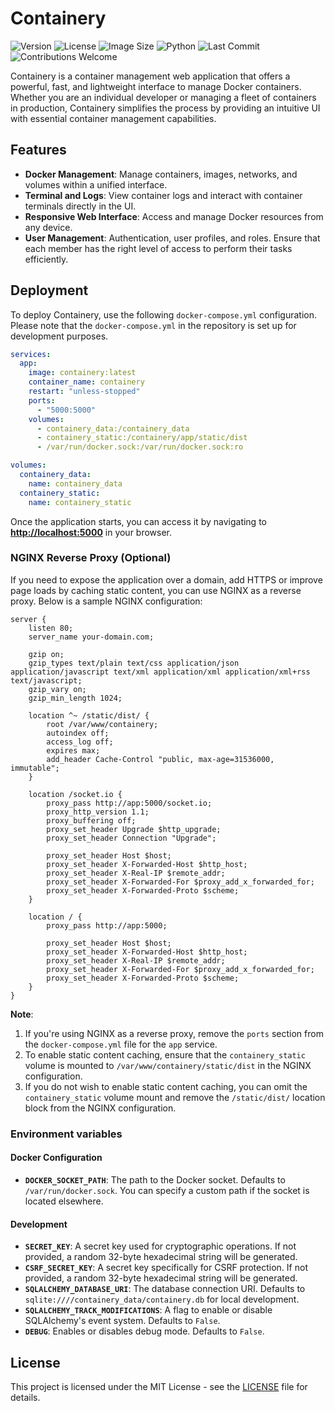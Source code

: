 # Containery
![Version](https://img.shields.io/github/v/tag/danylo829/containery?label=version)
![License](https://img.shields.io/github/license/danylo829/containery)
![Image Size](https://img.shields.io/docker/image-size/danylo829/containery/latest)
![Python](https://img.shields.io/badge/python-3.12-blue)
![Last Commit](https://img.shields.io/github/last-commit/danylo829/containery)
![Contributions Welcome](https://img.shields.io/badge/contributions-welcome-brightgreen.svg)

Containery is a container management web application that offers a powerful, fast, and lightweight interface to manage Docker containers. Whether you are an individual developer or managing a fleet of containers in production, Containery simplifies the process by providing an intuitive UI with essential container management capabilities.

## Features
- **Docker Management**: Manage containers, images, networks, and volumes within a unified interface.
- **Terminal and Logs**: View container logs and interact with container terminals directly in the UI.
- **Responsive Web Interface**: Access and manage Docker resources from any device.
- **User Management**: Authentication, user profiles, and roles. Ensure that each member has the right level of access to perform their tasks efficiently.

## Deployment

To deploy Containery, use the following `docker-compose.yml` configuration. Please note that the `docker-compose.yml` in the repository is set up for development purposes.

```yaml
services:
  app:
    image: containery:latest
    container_name: containery
    restart: "unless-stopped"
    ports:
      - "5000:5000"
    volumes:
      - containery_data:/containery_data
      - containery_static:/containery/app/static/dist
      - /var/run/docker.sock:/var/run/docker.sock:ro

volumes:
  containery_data:
    name: containery_data
  containery_static:
    name: containery_static
```

Once the application starts, you can access it by navigating to **[http://localhost:5000](http://localhost:5000)** in your browser.

### NGINX Reverse Proxy (Optional)
If you need to expose the application over a domain, add HTTPS or improve page loads by caching static content, you can use NGINX as a reverse proxy. Below is a sample NGINX configuration:

```nginx
server {
    listen 80;
    server_name your-domain.com;

    gzip on;
    gzip_types text/plain text/css application/json application/javascript text/xml application/xml application/xml+rss text/javascript;
    gzip_vary on;
    gzip_min_length 1024;

    location ^~ /static/dist/ {
        root /var/www/containery;
        autoindex off;
        access_log off;
        expires max;
        add_header Cache-Control "public, max-age=31536000, immutable";
    }

    location /socket.io {
        proxy_pass http://app:5000/socket.io;
        proxy_http_version 1.1;
        proxy_buffering off;
        proxy_set_header Upgrade $http_upgrade;
        proxy_set_header Connection "Upgrade";

        proxy_set_header Host $host;
        proxy_set_header X-Forwarded-Host $http_host;
        proxy_set_header X-Real-IP $remote_addr;
        proxy_set_header X-Forwarded-For $proxy_add_x_forwarded_for;
        proxy_set_header X-Forwarded-Proto $scheme;
    }

    location / {
        proxy_pass http://app:5000;

        proxy_set_header Host $host;
        proxy_set_header X-Forwarded-Host $http_host;
        proxy_set_header X-Real-IP $remote_addr;
        proxy_set_header X-Forwarded-For $proxy_add_x_forwarded_for;
        proxy_set_header X-Forwarded-Proto $scheme;
    }
}
```

**Note**:  
1. If you're using NGINX as a reverse proxy, remove the `ports` section from the `docker-compose.yml` file for the `app` service.  
2. To enable static content caching, ensure that the `containery_static` volume is mounted to `/var/www/containery/static/dist` in the NGINX configuration. 
3. If you do not wish to enable static content caching, you can omit the `containery_static` volume mount and remove the `/static/dist/` location block from the NGINX configuration.

### Environment variables

#### Docker Configuration
- **`DOCKER_SOCKET_PATH`**: The path to the Docker socket. Defaults to `/var/run/docker.sock`. You can specify a custom path if the socket is located elsewhere.

#### Development
- **`SECRET_KEY`**: A secret key used for cryptographic operations. If not provided, a random 32-byte hexadecimal string will be generated.
- **`CSRF_SECRET_KEY`**: A secret key specifically for CSRF protection. If not provided, a random 32-byte hexadecimal string will be generated.
- **`SQLALCHEMY_DATABASE_URI`**: The database connection URI. Defaults to `sqlite:////containery_data/containery.db` for local development.
- **`SQLALCHEMY_TRACK_MODIFICATIONS`**: A flag to enable or disable SQLAlchemy's event system. Defaults to `False`.
- **`DEBUG`**: Enables or disables debug mode. Defaults to `False`.

## License
This project is licensed under the MIT License - see the [LICENSE](LICENSE) file for details.
